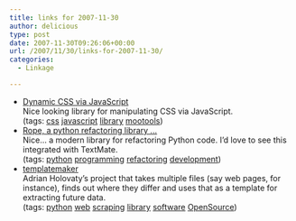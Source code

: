 ```yaml
---
title: links for 2007-11-30
author: delicious
type: post
date: 2007-11-30T09:26:06+00:00
url: /2007/11/30/links-for-2007-11-30/
categories:
  - Linkage

---
```

  * <div>
      <a href="http://revnode.com/oss/css/">Dynamic CSS via JavaScript</a>
    </div>
    
    <div>
      Nice looking library for manipulating CSS via JavaScript.
    </div>
    
    <div>
      (tags: <a href="http://del.icio.us/tazzzzz/css">css</a> <a href="http://del.icio.us/tazzzzz/javascript">javascript</a> <a href="http://del.icio.us/tazzzzz/library">library</a> <a href="http://del.icio.us/tazzzzz/mootools">mootools</a>)
    </div>

  * <div>
      <a href="http://rope.sourceforge.net/">Rope, a python refactoring library &#8230;</a>
    </div>
    
    <div>
      Nice&#8230; a modern library for refactoring Python code. I&#8217;d love to see this integrated with TextMate.
    </div>
    
    <div>
      (tags: <a href="http://del.icio.us/tazzzzz/python">python</a> <a href="http://del.icio.us/tazzzzz/programming">programming</a> <a href="http://del.icio.us/tazzzzz/refactoring">refactoring</a> <a href="http://del.icio.us/tazzzzz/development">development</a>)
    </div>

  * <div>
      <a href="http://code.google.com/p/templatemaker/">templatemaker</a>
    </div>
    
    <div>
      Adrian Holovaty&#8217;s project that takes multiple files (say web pages, for instance), finds out where they differ and uses that as a template for extracting future data.
    </div>
    
    <div>
      (tags: <a href="http://del.icio.us/tazzzzz/python">python</a> <a href="http://del.icio.us/tazzzzz/web">web</a> <a href="http://del.icio.us/tazzzzz/scraping">scraping</a> <a href="http://del.icio.us/tazzzzz/library">library</a> <a href="http://del.icio.us/tazzzzz/software">software</a> <a href="http://del.icio.us/tazzzzz/OpenSource">OpenSource</a>)
    </div>